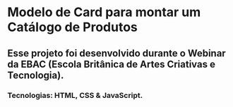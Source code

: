# Modelo de Card para montar um Catálogo de Produtos

## Esse projeto foi desenvolvido durante o Webinar da EBAC (Escola Britânica de Artes Criativas e Tecnologia).

### Tecnologias: HTML, CSS & JavaScript.
